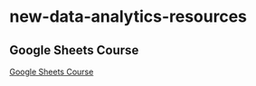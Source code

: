 # new-data-analytics-resources

## Google Sheets Course ##
[Google Sheets Course](https://support.google.com/a/users/answer/9282959)
